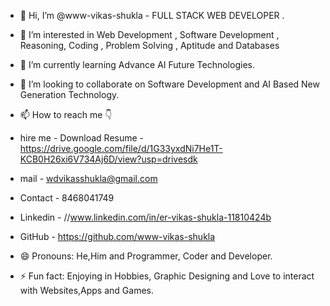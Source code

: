- 👋 Hi, I’m @www-vikas-shukla - FULL STACK WEB DEVELOPER .
- 👀 I’m interested in Web Development , Software Development , Reasoning, Coding , Problem Solving , Aptitude and Databases
- 🌱 I’m currently learning Advance AI Future Technologies.
- 💞️ I’m looking to collaborate on Software Development and AI Based New Generation Technology.
- 📫 How to reach me 👇

- hire me - Download Resume - https://drive.google.com/file/d/1G33yxdNi7He1T-KCB0H26xi6V734Aj6D/view?usp=drivesdk

-  mail - wdvikasshukla@gmail.com
  
- Contact -
  8468041749

- Linkedin - //www.linkedin.com/in/er-vikas-shukla-11810424b

- GitHub - https://github.com/www-vikas-shukla

- 😄 Pronouns: He,Him and Programmer, Coder and Developer.
- ⚡ Fun fact: Enjoying in Hobbies, Graphic Designing and Love to interact with Websites,Apps and Games.

<!---
www-vikas-shukla/www-vikas-shukla is a ✨ special ✨ repository because its `README.md` (this file) appears on your GitHub profile.
You can click the Preview link to take a look at your changes.
--->
